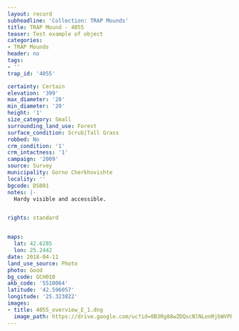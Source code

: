 ```yaml
---
layout: record
subheadline: 'Collection: TRAP Mounds'
title: TRAP Mound - 4055
teaser: Test example of object
categories:
- TRAP Mounds
header: no
tags:
- ''
trap_id: '4055'

certainty: Certain
elevation: '399'
max_diameter: '20'
min_diameter: '20'
height: '1'
size_category: Small
surrounding_land_use: Forest
surface_condition: Scrub|Tall Grass
robbed: No
crm_condition: '1'
crm_intactness: '1'
campaign: '2009'
source: Survey
municipality: Gorno Cherkhovishte
locality: ''
bgcode: DS001
notes: |-
  Hardy visible and accessible.


rights: standard


maps:
  lat: 42.6285
  lon: 25.2442
date: 2018-04-11
land_use_source: Photo
photo: Good
bg_code: GCH010
akb_code: '5510064'
latitude: '42.596057'
longitude: '25.323822'
images:
- title: 4055_overview_E_1.dng
  image_path: https://drive.google.com/uc?id=0B3Rg88wZDQscNlNLenRjbWVPb00
---
```

